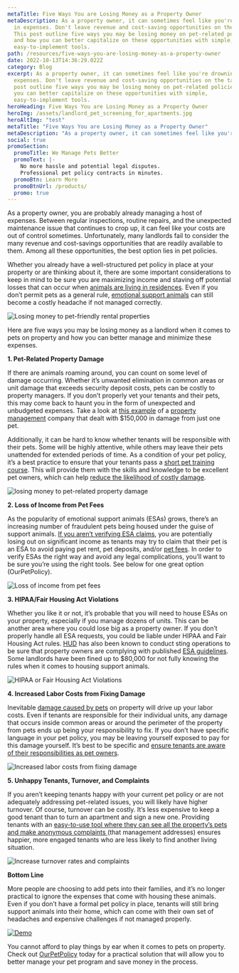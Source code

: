 ```yaml
---
metaTitle: Five Ways You are Losing Money as a Property Owner
metaDescription: As a property owner, it can sometimes feel like you're drowning
  in expenses. Don't leave revenue and cost-saving opportunities on the table!
  This post outline five ways you may be losing money on pet-related policies
  and how you can better capitalize on these opportunities with simple,
  easy-to-implement tools.
path: /resources/five-ways-you-are-losing-money-as-a-property-owner
date: 2022-10-13T14:36:29.022Z
category: Blog
excerpt: As a property owner, it can sometimes feel like you're drowning in
  expenses. Don't leave revenue and cost-saving opportunities on the table! This
  post outline five ways you may be losing money on pet-related policies and how
  you can better capitalize on these opportunities with simple,
  easy-to-implement tools.
heroHeading: Five Ways You are Losing Money as a Property Owner
heroImg: /assets/landlord_pet_screening_for_apartments.jpg
heroAltImg: "test"
metaTitle: "Five Ways You are Losing Money as a Property Owner"
metaDescription: "As a property owner, it can sometimes feel like you're drowning in expenses. Don't leave revenue and cost-saving opportunities on the table! This post outline five ways you may be losing money on pet-related policies and how you can better capitalize on these opportunities with simple, easy-to-implement tools."
social: true
promoSection:
  promoTitle: We Manage Pets Better
  promoText: |-
    No more hassle and potential legal disputes. 
    Professional pet policy contracts in minutes.
  promoBtn: Learn More
  promoBtnUrl: /products/
  promo: true
---
```

As a property owner, you are probably already managing a host of expenses. Between regular inspections, routine repairs, and the unexpected maintenance issue that continues to crop up, it can feel like your costs are out of control sometimes. Unfortunately, many landlords fail to consider the many revenue and cost-savings opportunities that are readily available to them. Among all these opportunities, the best option lies in pet policies. 

Whether you already have a well-structured pet policy in place at your property or are thinking about it, there are some important considerations to keep in mind to be sure you are maximizing income and staving off potential losses that can occur when [animals are living in residences](https://landlordtech.com/resources/animals-in-rentals-in-2023). Even if you don’t permit pets as a general rule, [emotional support animals](https://landlordtech.com/resources/emotional-support-animals-service-animals-and-pets-whats-the-difference) can still become a costly headache if not managed correctly. 

![Losing money to pet-friendly rental properties](/assets/pet_management_for_properties.png)

Here are five ways you may be losing money as a landlord when it comes to pets on property and how you can better manage and minimize these expenses.

**1. Pet-Related Property Damage**

If there are animals roaming around, you can count on some level of damage occurring. Whether it’s unwanted elimination in common areas or unit damage that exceeds security deposit costs, pets can be costly to property managers. If you don’t properly vet your tenants and their pets, this may come back to haunt you in the form of unexpected and unbudgeted expenses. Take a look at [this example](https://www.instagram.com/reel/Ce6sJGAsqUp/) of a [property management](https://landlordtech.com/resources/top-property-management-trends-of-2023) company that dealt with $150,000 in damage from just one pet.

Additionally, it can be hard to know whether tenants will be responsible with their pets. Some will be highly attentive, while others may leave their pets unattended for extended periods of time. As a condition of your pet policy, it’s a best practice to ensure that your tenants pass a [short pet training course](https://landlordtech.com/resources/new-pet-training-tool-feature-added-to-pet-management-platform-ourpetpolicy). This will provide them with the skills and knowledge to be excellent pet owners, which can help [reduce the likelihood of costly damage](https://landlordtech.com/resources/protecting-your-rental-property-from-pet-damage).

![losing money to pet-related property damage](/assets/apartment_pet_management.png)

**2. Loss of Income from Pet Fees**

As the popularity of emotional support animals (ESAs) grows, there’s an increasing number of fraudulent pets being housed under the guise of support animals. [If you aren’t verifying ESA claims](https://landlordtech.com/resources/the-opportunity-cost-of-not-verifying-tenant-esa-etters), you are potentially losing out on significant income as tenants may try to claim that their pet is an ESA to avoid paying pet rent, pet deposits, and/or [pet fees](https://landlordtech.com/resources/why-pet-fees-are-an-essential-landlord-strategy). In order to verify ESAs the right way and avoid any legal complications, you’ll want to be sure you’re using the right tools. See below for one great option (OurPetPolicy).

![Loss of income from pet fees](/assets/esa_verification.png)

**3. HIPAA/Fair Housing Act Violations** 

Whether you like it or not, it’s probable that you will need to house ESAs on your property, especially if you manage dozens of units. This can be another area where you could lose big as a property owner. If you don’t properly handle all ESA requests, you could be liable under HIPAA and Fair Housing Act rules. [HUD](https://landlordtech.com/resources/heres-how-an-esa-hud-sting-cost-this-property-manager) has also been known to conduct sting operations to be sure that property owners are complying with published [ESA guidelines](https://landlordtech.com/resources/what-landlords-need-to-know-about-esas-in-2023). Some landlords have been fined up to $80,000 for not fully knowing the rules when it comes to housing support animals.

![HIPAA or Fair Housing Act Violations](/assets/pet_screening_for_apartments.png)

**4. Increased Labor Costs from Fixing Damage**

Inevitable [damage caused by pets](https://landlordtech.com/resources/pets-that-cause-the-most-property-damage) on property will drive up your labor costs. Even if tenants are responsible for their individual units, any damage that occurs inside common areas or around the perimeter of the property from pets ends up being your responsibility to fix. If you don’t have specific language in your pet policy, you may be leaving yourself exposed to pay for this damage yourself. It’s best to be specific and [ensure tenants are aware of their responsibilities as pet owners](https://landlordtech.com/resources/seven-ESA-loopholes-commonly-used-by-tenants-and-how-to-close-them).

![Increased labor costs from fixing damage](/assets/tenant_screening.png)

**5. Unhappy Tenants, Turnover, and Complaints**

If you aren’t keeping tenants happy with your current pet policy or are not adequately addressing pet-related issues, you will likely have higher turnover. Of course, turnover can be costly. It’s less expensive to keep a good tenant than to turn an apartment and sign a new one. Providing tenants with an [easy-to-use tool where they can see all the property’s pets and make anonymous complaints ](https://landlordtech.com/resources/new-pet-mapping-tool-feature-added-to-pet-management-platform-ourpetpolicy)(that management addresses) ensures happier, more engaged tenants who are less likely to find another living situation.

![Increase turnover rates and complaints](/assets/pet_management_software_rentals.png)

**Bottom Line**

More people are choosing to add pets into their families, and it’s no longer practical to ignore the expenses that come with housing these animals. Even if you don’t have a formal pet policy in place, tenants will still bring support animals into their home, which can come with their own set of headaches and expensive challenges if not managed properly.

[![Demo](/assets/pet_management_software_for_properties.jpg "Demo")](https://landlordtech.com/request-demo/)

You cannot afford to play things by ear when it comes to pets on property. Check out [OurPetPolicy](https://landlordtech.com/products) today for a practical solution that will allow you to better manage your pet program and save money in the process.